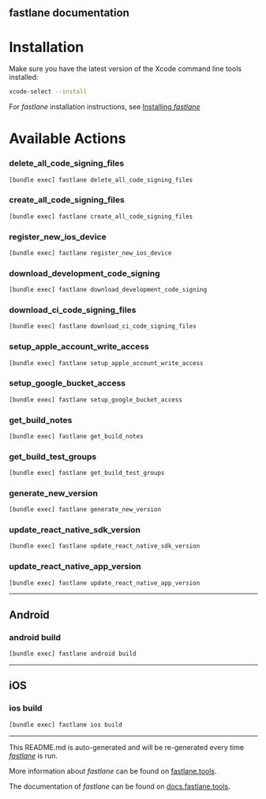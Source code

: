 fastlane documentation
----

# Installation

Make sure you have the latest version of the Xcode command line tools installed:

```sh
xcode-select --install
```

For _fastlane_ installation instructions, see [Installing _fastlane_](https://docs.fastlane.tools/#installing-fastlane)

# Available Actions

### delete_all_code_signing_files

```sh
[bundle exec] fastlane delete_all_code_signing_files
```



### create_all_code_signing_files

```sh
[bundle exec] fastlane create_all_code_signing_files
```



### register_new_ios_device

```sh
[bundle exec] fastlane register_new_ios_device
```



### download_development_code_signing

```sh
[bundle exec] fastlane download_development_code_signing
```



### download_ci_code_signing_files

```sh
[bundle exec] fastlane download_ci_code_signing_files
```



### setup_apple_account_write_access

```sh
[bundle exec] fastlane setup_apple_account_write_access
```



### setup_google_bucket_access

```sh
[bundle exec] fastlane setup_google_bucket_access
```



### get_build_notes

```sh
[bundle exec] fastlane get_build_notes
```



### get_build_test_groups

```sh
[bundle exec] fastlane get_build_test_groups
```



### generate_new_version

```sh
[bundle exec] fastlane generate_new_version
```



### update_react_native_sdk_version

```sh
[bundle exec] fastlane update_react_native_sdk_version
```



### update_react_native_app_version

```sh
[bundle exec] fastlane update_react_native_app_version
```



----


## Android

### android build

```sh
[bundle exec] fastlane android build
```



----


## iOS

### ios build

```sh
[bundle exec] fastlane ios build
```



----

This README.md is auto-generated and will be re-generated every time [_fastlane_](https://fastlane.tools) is run.

More information about _fastlane_ can be found on [fastlane.tools](https://fastlane.tools).

The documentation of _fastlane_ can be found on [docs.fastlane.tools](https://docs.fastlane.tools).
